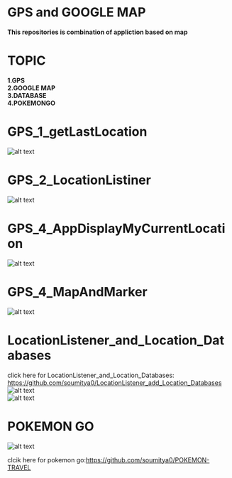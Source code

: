 # GPS and GOOGLE MAP
<B>This  repositories is combination of appliction based on map </B><br>

# TOPIC
<b>1.GPS</b><br>
<b>2.GOOGLE MAP</b><br>
<b>3.DATABASE</b><br>
<b>4.POKEMONGO</b><br>

# GPS_1_getLastLocation
![alt text](https://github.com/soumitya0/GPS/blob/master/GPS_1_getLastLocation/output/2.PNG)<br>

# GPS_2_LocationListiner
![alt text](https://github.com/soumitya0/GPS/blob/master/GPS_2_LocationListiner/output/1.PNG)<br>

# GPS_4_AppDisplayMyCurrentLocation
![alt text](https://github.com/soumitya0/GPS/blob/master/GPS_4_AppDisplayMyCurrentLocation/output/1.PNG)<br>

# GPS_4_MapAndMarker
![alt text](https://github.com/soumitya0/GPS/blob/master/GPS_4_MapAndMarker/output/3.PNG)<br>


# LocationListener_and_Location_Databases
 click here for LocationListener_and_Location_Databases: https://github.com/soumitya0/LocationListener_add_Location_Databases
![alt text](https://github.com/soumitya0/LocationListener_add_Location_Databases/blob/master/ReadMe/GPS_TRACKING_DB.png)<br>
![alt text](https://github.com/soumitya0/LocationListener_add_Location_Databases/blob/master/ReadMe/mysqldatabasetrackingapp.PNG)<br>

# POKEMON GO

![alt text](https://github.com/soumitya0/POKEMON-TRAVEL/blob/master/1.PNG)<br>

 clcik here for pokemon go:https://github.com/soumitya0/POKEMON-TRAVEL
 
